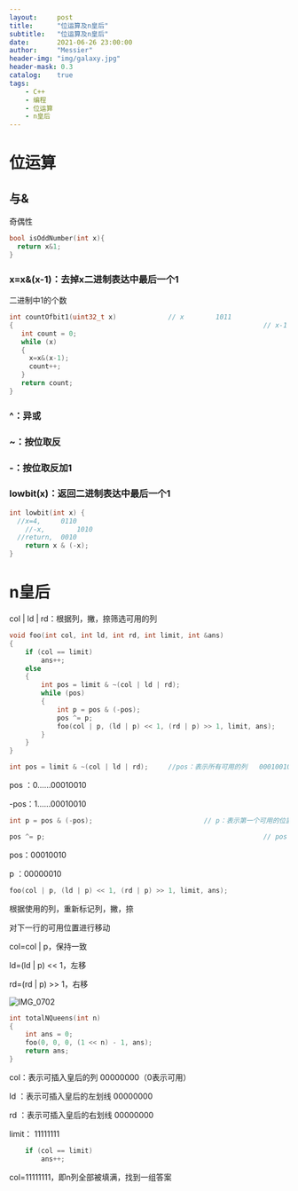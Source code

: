 ```yaml
---
layout:     post
title:      "位运算及n皇后"
subtitle:   "位运算及n皇后"
date:       2021-06-26 23:00:00
author:     "Messier"
header-img: "img/galaxy.jpg"
header-mask: 0.3
catalog:    true
tags:
    - C++
    - 编程
    - 位运算
    - n皇后
---
```


# 位运算



## 与&

奇偶性

```c++
bool isOddNumber(int x){
  return x&1;
}
```

### x=x&(x-1)：去掉x二进制表达中最后一个1

二进制中1的个数

```c++
int countOfbit1(uint32_t x)				// x 	 	1011
{																// x-1	1010
   int count = 0;
   while (x)
   {
     x=x&(x-1);
     count++;
   }
   return count;
}
```



### ^：异或

### ~：按位取反

### -：按位取反加1

### lowbit(x)：返回二进制表达中最后一个1

```c++
int lowbit(int x) { 
  //x=4,  	 0110
	//-x,   	 1010
  //return,  0010
	return x & (-x);
}
```





# n皇后

col | ld | rd：根据列，撇，捺筛选可用的列

```c++
void foo(int col, int ld, int rd, int limit, int &ans)
{
    if (col == limit)
        ans++;
    else
    {
        int pos = limit & ~(col | ld | rd);
        while (pos)
        {
            int p = pos & (-pos);
            pos ^= p;
            foo(col | p, (ld | p) << 1, (rd | p) >> 1, limit, ans);
        }
    }
}
```



```c++
int pos = limit & ~(col | ld | rd);		//pos：表示所有可用的列	 00010010（1表示可用，即第2，5列）
```

pos ：0......00010010

-pos：1......00010010

```c++
int p = pos & (-pos); 							 // p：表示第一个可用的位置列 00000010（表示第一个可用列为第2列）
```

```c++
pos ^= p;														// pos：00010000（除去已用的列）
```

pos：00010010

p    ：00000010

```c++
foo(col | p, (ld | p) << 1, (rd | p) >> 1, limit, ans);
```

根据使用的列，重新标记列，撇，捺

对下一行的可用位置进行移动

col=col | p，保持一致

ld=(ld | p) << 1，左移

rd=(rd | p) >> 1，右移

![IMG_0702](/Users/messi/Downloads/IMG_0702.jpeg)

```c++
int totalNQueens(int n)
{
    int ans = 0;
    foo(0, 0, 0, (1 << n) - 1, ans);
    return ans;
}
```

col：表示可插入皇后的列          	00000000（0表示可用）

ld ：表示可插入皇后的左划线		00000000

rd ：表示可插入皇后的右划线		00000000

limit：											 11111111

```c++
    if (col == limit)
        ans++;
```

col=11111111，即n列全部被填满，找到一组答案
